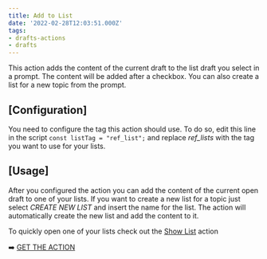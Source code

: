 ```yaml
---
title: Add to List
date: '2022-02-28T12:03:51.000Z'
tags:
- drafts-actions
- drafts
---
```

This action adds the content of the current draft to the list draft you select in a prompt. The content will be added after a checkbox. You can also create a list for a new topic from the prompt.

## \[Configuration\]

You need to configure the tag this action should use. To do so, edit this line in the script `const listTag = "ref_list";` and replace _ref\_lists_ with the tag you want to use for your lists.

## \[Usage\]

After you configured the action you can add the content of the current open draft to one of your lists. If you want to create a new list for a topic just select _CREATE NEW LIST_ and insert the name for the list. The action will automatically create the new list and add the content to it.

To quickly open one of your lists check out the [Show List](https://flohgro.com/web/drafts-actions/show-list/) action

➡️ [GET THE ACTION](https://directory.getdrafts.com/a/1Vz)